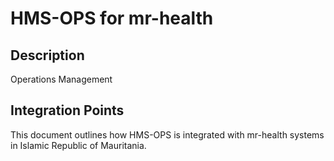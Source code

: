 # HMS-OPS for mr-health

## Description

Operations Management

## Integration Points

This document outlines how HMS-OPS is integrated with mr-health systems in Islamic Republic of Mauritania.
